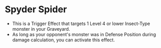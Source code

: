 # Spyder Spider

*   This is a Trigger Effect that targets 1 Level 4 or lower Insect-Type monster in your Graveyard.
*   As long as your opponent's monster was in Defense Position during damage calculation, you can activate this effect.
